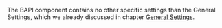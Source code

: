 The BAPI component contains no other specific settings than the General Settings, which we already discussed in chapter 
[General Settings](../advanced-techniques/general-settings).